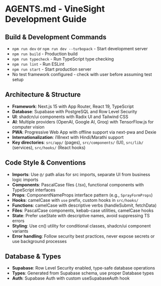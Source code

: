 # AGENTS.md - VineSight Development Guide

## Build & Development Commands

- `npm run dev` or `npm run dev --turbopack` - Start development server
- `npm run build` - Production build
- `npm run typecheck` - Run TypeScript type checking
- `npm run lint` - Run ESLint
- `npm run start` - Start production server
- No test framework configured - check with user before assuming test setup

## Architecture & Structure

- **Framework**: Next.js 15 with App Router, React 19, TypeScript
- **Database**: Supabase with PostgreSQL and Row Level Security
- **UI**: shadcn/ui components with Radix UI and Tailwind CSS
- **AI**: Multiple providers (OpenAI, Google AI, Groq) with TensorFlow.js for computer vision
- **PWA**: Progressive Web App with offline support via next-pwa and Dexie
- **Internationalization**: i18next with Hindi/Marathi support
- **Key directories**: `src/app/` (pages), `src/components/` (UI), `src/lib/` (services), `src/hooks/` (React hooks)

## Code Style & Conventions

- **Imports**: Use `@/` path alias for src imports, separate UI from business logic imports
- **Components**: PascalCase files (.tsx), functional components with TypeScript interfaces
- **Props**: ComponentNameProps interface pattern (e.g., `SprayFormProps`)
- **Hooks**: camelCase with `use` prefix, custom hooks in `src/hooks/`
- **Functions**: camelCase with descriptive verbs (handleSubmit, fetchData)
- **Files**: PascalCase components, kebab-case utilities, camelCase hooks
- **State**: Prefer useState with descriptive names, avoid suppressing TS errors
- **Styling**: Use cn() utility for conditional classes, shadcn/ui component variants
- **Error handling**: Follow security best practices, never expose secrets or use background processes

## Database & Types

- **Supabase**: Row Level Security enabled, type-safe database operations
- **Types**: Generated from Supabase schema, use proper Database types
- **Auth**: Supabase Auth with custom useSupabaseAuth hook
